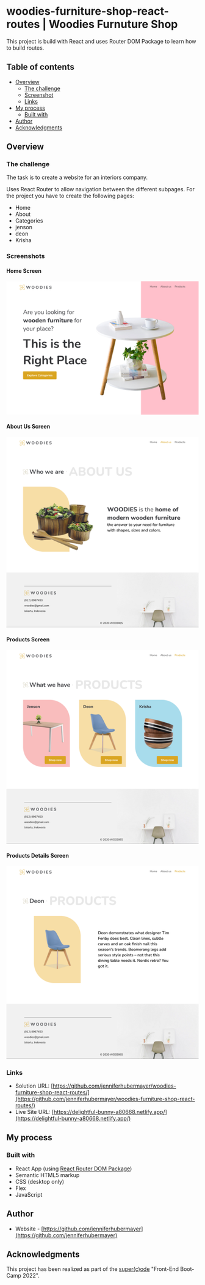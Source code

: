 # woodies-furniture-shop-react-routes | Woodies Furnuture Shop

This project is build with React and uses Router DOM Package to learn how to build routes.

## Table of contents

- [Overview](#overview)
  - [The challenge](#the-challenge)
  - [Screenshot](#screenshot)
  - [Links](#links)
- [My process](#my-process)
  - [Built with](#built-with)
- [Author](#author)
- [Acknowledgments](#acknowledgments)

## Overview

### The challenge

The task is to create a website for an interiors company.

Uses React Router to allow navigation between the different subpages. For the project you have to create the following pages:

- Home
- About
- Categories
- jenson
- deon
- Krisha

### Screenshots

#### Home Screen

![](./screenshot/screenshot.png)

#### About Us Screen

![](./screenshot/screenshot1.png)

#### Products Screen

![](./screenshot/screenshot2.png)

#### Products Details Screen

![](./screenshot/screenshot3.png)

### Links

- Solution URL: [https://github.com/jenniferhubermayer/woodies-furniture-shop-react-routes/](https://github.com/jenniferhubermayer/woodies-furniture-shop-react-routes/)
- Live Site URL: [https://delightful-bunny-a80668.netlify.app/](https://delightful-bunny-a80668.netlify.app/)

## My process

### Built with

- React App (using [React Router DOM Package](https://v5.reactrouter.com/))
- Semantic HTML5 markup
- CSS (desktop only)
- Flex
- JavaScript

## Author

- Website - [https://github.com/jenniferhubermayer](https://github.com/jenniferhubermayer)

## Acknowledgments

This project has been realized as part of the [super(c)ode](https://www.super-code.de/) "Front-End Boot-Camp 2022".
